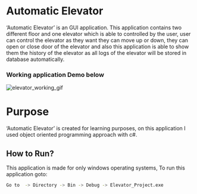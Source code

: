 # Automatic Elevator

‘Automatic Elevator’ is an GUI application. This application contains two different floor and one elevator
which is able to controlled by the user, user can control the elevator as they want they can move up or down, they can
open or close door of the elevator and also this application is able to show them the history of the elevator as all logs of the elevator will be stored in database automatically.

### Working application Demo below

![elevator_working_gif](https://user-images.githubusercontent.com/51494088/75501920-36bee480-59c9-11ea-9ae2-7ed7ccdc9073.gif)


# Purpose

‘Automatic Elevator’ is created for learning purposes, on this application I used object oriented programming approach with c#. 

## How to Run?

This application is made for only windows operating systems, To run this application goto:

```bash
Go to  -> Directory -> Bin -> Debug -> Elevator_Project.exe
```
